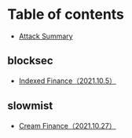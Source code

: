 # Table of contents

* [Attack Summary](README.md)

## blocksec

* [Indexed Finance（2021.10.5）](blocksec/impossible-finance-2021.10.5.md)

## slowmist

* [Cream Finance（2021.10.27）](slowmist/cream-finance-2021.10.27.md)
